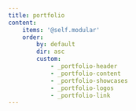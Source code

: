 ```yaml
---
title: portfolio
content:
    items: '@self.modular'
    order:
        by: default
        dir: asc
        custom:
            - _portfolio-header
            - _portfolio-content
            - _portfolio-showcases
            - _portfolio-logos
            - _portfolio-link
---
```


